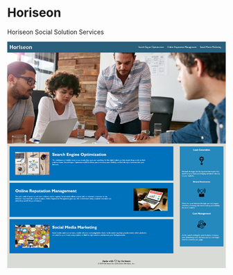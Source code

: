 # Horiseon
Horiseon Social Solution Services 

![alt text](https://github.com/Benjamineidum/Horiseon/blob/main/assets/images/screencapture-file-C-Horiseon-index-html-2021-12-05-22_39_20.png)
